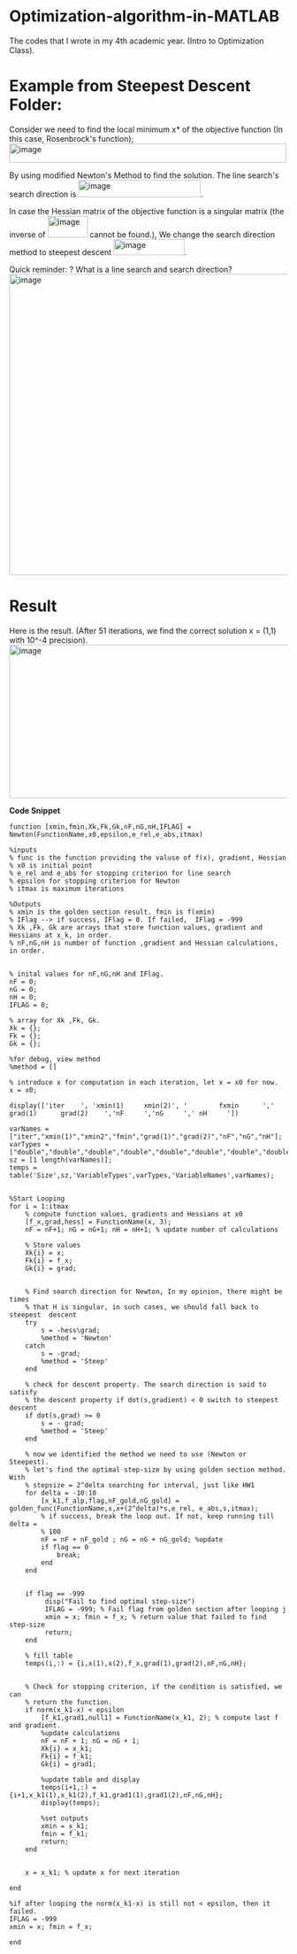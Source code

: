 # Optimization-algorithm-in-MATLAB

The codes that I wrote in my 4th academic year. (Intro to Optimization Class).

# Example from Steepest Descent Folder:

Consider we need to find the local minimum x* of the objective function (In this case, Rosenbrock's function);
<img width="501" height="35" alt="image" src="https://github.com/user-attachments/assets/56bfdbf5-b61e-45cf-a713-eb77c0baaee8" />

By using modified Newton's Method to find the solution. The line search's search direction is <img width="221" height="31" alt="image" src="https://github.com/user-attachments/assets/92c7c7c5-6fe5-430e-8590-eb71143942fa" />. 

In case the Hessian matrix of the objective function is a singular matrix (the inverse of <img width="72" height="39" alt="image" src="https://github.com/user-attachments/assets/3e583a1a-cdcf-4ce9-ab3b-878f6de2fca4" /> cannot be found.), We change the search direction method to steepest descent <img width="128" height="29" alt="image" src="https://github.com/user-attachments/assets/32f6c1b3-ca6d-4fc2-8157-937e549c583d" />.

Quick reminder: ? What is a line search and search direction?
<img width="1364" height="544" alt="image" src="https://github.com/user-attachments/assets/915c14e4-5729-407a-915e-2a292d48f94a" />

# Result
Here is the result. (After 51 iterations, we find the correct solution x = (1,1) with 10^-4 precision).
<img width="651" height="277" alt="image" src="https://github.com/user-attachments/assets/18cb2e33-c160-4d97-9786-9c192fbb5298" />

**Code Snippet**
```
function [xmin,fmin,Xk,Fk,Gk,nF,nG,nH,IFLAG] = Newton(FunctionName,x0,epsilon,e_rel,e_abs,itmax)

%inputs
% func is the function providing the valuse of f(x), gradient, Hessian
% x0 is initial point
% e_rel and e_abs for stopping criterion for line search
% epsilon for stopping criterion for Newton
% itmax is maximum iterations

%Outputs
% xmin is the golden section result. fmin is f(xmin)
% IFlag --> if success, IFlag = 0. If failed,  IFlag = -999
% Xk ,Fk, Gk are arrays that store function values, gradient and Hessians at x_k, in order.
% nF,nG,nH is number of function ,gradient and Hessian calculations, in order.


% inital values for nF,nG,nH and IFlag.
nF = 0; 
nG = 0; 
nH = 0; 
IFLAG = 0;

% array for Xk ,Fk, Gk.
Xk = {}; 
Fk = {};
Gk = {}; 

%for debug, view method
%method = []

% introduce x for computation in each iteration, let x = x0 for now.
x = x0;

display(['iter    ', 'xmin(1)     xmin(2)', '        fxmin      ',' grad(1)      grad(2)    ','nF     ','nG     ',' nH     '])

varNames = ["iter","xmin(1)","xmin2","fmin","grad(1)","grad(2)","nF","nG","nH"];
varTypes = ["double","double","double","double","double","double","double","double","double"];
sz = [1 length(varNames)];
temps = table('Size',sz,'VariableTypes',varTypes,'VariableNames',varNames);


%Start Looping
for i = 1:itmax
    % compute function values, gradients and Hessians at x0
    [f_x,grad,hess] = FunctionName(x, 3);
    nF = nF+1; nG = nG+1; nH = nH+1; % update number of calculations
    
    % Store values
    Xk{i} = x;
    Fk{i} = f_x;
    Gk{i} = grad;
    

    % Find search direction for Newton, In my opinion, there might be times
    % that H is singular, in such cases, we should fall back to steepest  descent
    try
        s = -hess\grad;
        %method = 'Newton'
    catch
        s = -grad;
        %method = 'Steep'
    end

    % check for descent property. The search direction is said to satisfy
    % the descent property if dot(s,gradient) < 0 switch to steepest descent
    if dot(s,grad) >= 0
        s = - grad;
        %method = 'Steep'
    end
    
    % now we identified the method we need to use (Newton or Steepest).
    % let's find the optimal step-size by using golden section method. With
    % stepsize = 2^delta searching for interval, just like HW1
    for delta = -10:10
        [x_k1,f_alp,flag,nF_gold,nG_gold] = golden_func(FunctionName,x,x+(2^delta)*s,e_rel, e_abs,s,itmax);
        % if success, break the loop out. If not, keep running till delta =
        % 100
        nF = nF + nF_gold ; nG = nG + nG_gold; %update
        if flag == 0
            break;
        end
    end
    

    if flag == -999
         disp("Fail to find optimal step-size")
         IFLAG = -999; % Fail flag from golden section after looping j
         xmin = x; fmin = f_x; % return value that failed to find step-size
         return;
    end

    % fill table
    temps(i,:) = {i,x(1),x(2),f_x,grad(1),grad(2),nF,nG,nH};


    % Check for stopping criterion, if the condition is satisfied, we can
    % return the function.
    if norm(x_k1-x) < epsilon
        [f_k1,grad1,null1] = FunctionName(x_k1, 2); % compute last f and gradient.
        %update calculations
        nF = nF + 1; nG = nG + 1;
        Xk{i} = x_k1;
        Fk{i} = f_k1;
        Gk{i} = grad1;

        %update table and display
        temps(i+1,:) = {i+1,x_k1(1),x_k1(2),f_k1,grad1(1),grad1(2),nF,nG,nH};
        display(temps);
        
        %set outputs
        xmin = x_k1; 
        fmin = f_k1;
        return;
    end
    

    x = x_k1; % update x for next iteration

end

%if after looping the norm(x_k1-x) is still not < epsilon, then it failed.
IFLAG = -999
xmin = x; fmin = f_x;

end
```
